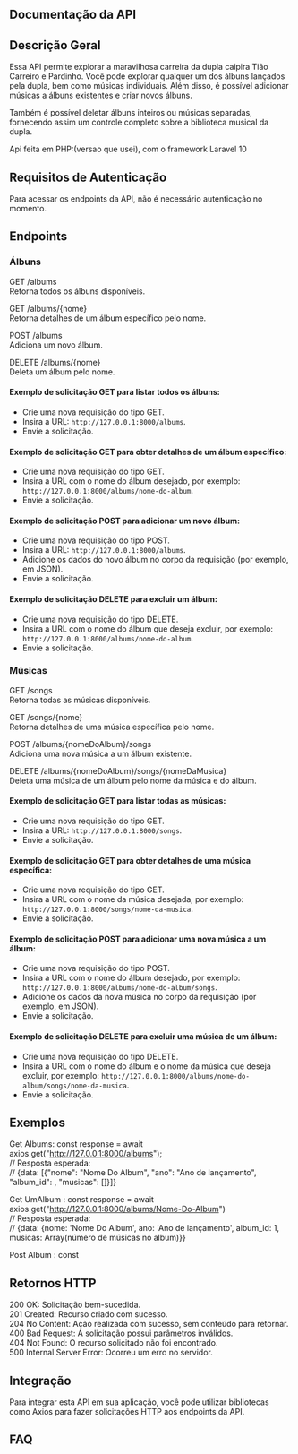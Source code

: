 ## Documentação da API

## Descrição Geral

Essa API permite explorar a maravilhosa carreira da dupla caipira Tião Carreiro e Pardinho. Você pode explorar qualquer um dos álbuns lançados pela dupla, bem como músicas individuais. Além disso, é possível adicionar músicas a álbuns existentes e criar novos álbuns.

Também é possível deletar álbuns inteiros ou músicas separadas, fornecendo assim um controle completo sobre a biblioteca musical da dupla.

Api feita em PHP:(versao que usei), com o framework Laravel 10

## Requisitos de Autenticação

Para acessar os endpoints da API, não é necessário autenticação no momento.

## Endpoints

### Álbuns

GET /albums  
Retorna todos os álbuns disponíveis.

GET /albums/{nome}  
Retorna detalhes de um álbum específico pelo nome.

POST /albums  
Adiciona um novo álbum.

DELETE /albums/{nome}  
Deleta um álbum pelo nome.

#### Exemplo de solicitação GET para listar todos os álbuns:

-   Crie uma nova requisição do tipo GET.
-   Insira a URL: `http://127.0.0.1:8000/albums`.
-   Envie a solicitação.

#### Exemplo de solicitação GET para obter detalhes de um álbum específico:

-   Crie uma nova requisição do tipo GET.
-   Insira a URL com o nome do álbum desejado, por exemplo: `http://127.0.0.1:8000/albums/nome-do-album`.
-   Envie a solicitação.

#### Exemplo de solicitação POST para adicionar um novo álbum:

-   Crie uma nova requisição do tipo POST.
-   Insira a URL: `http://127.0.0.1:8000/albums`.
-   Adicione os dados do novo álbum no corpo da requisição (por exemplo, em JSON).
-   Envie a solicitação.

#### Exemplo de solicitação DELETE para excluir um álbum:

-   Crie uma nova requisição do tipo DELETE.
-   Insira a URL com o nome do álbum que deseja excluir, por exemplo: `http://127.0.0.1:8000/albums/nome-do-album`.
-   Envie a solicitação.

### Músicas

GET /songs  
Retorna todas as músicas disponíveis.

GET /songs/{nome}  
Retorna detalhes de uma música específica pelo nome.

POST /albums/{nomeDoAlbum}/songs  
Adiciona uma nova música a um álbum existente.

DELETE /albums/{nomeDoAlbum}/songs/{nomeDaMusica}  
Deleta uma música de um álbum pelo nome da música e do álbum.

#### Exemplo de solicitação GET para listar todas as músicas:

-   Crie uma nova requisição do tipo GET.
-   Insira a URL: `http://127.0.0.1:8000/songs`.
-   Envie a solicitação.

#### Exemplo de solicitação GET para obter detalhes de uma música específica:

-   Crie uma nova requisição do tipo GET.
-   Insira a URL com o nome da música desejada, por exemplo: `http://127.0.0.1:8000/songs/nome-da-musica`.
-   Envie a solicitação.

#### Exemplo de solicitação POST para adicionar uma nova música a um álbum:

-   Crie uma nova requisição do tipo POST.
-   Insira a URL com o nome do álbum desejado, por exemplo: `http://127.0.0.1:8000/albums/nome-do-album/songs`.
-   Adicione os dados da nova música no corpo da requisição (por exemplo, em JSON).
-   Envie a solicitação.

#### Exemplo de solicitação DELETE para excluir uma música de um álbum:

-   Crie uma nova requisição do tipo DELETE.
-   Insira a URL com o nome do álbum e o nome da música que deseja excluir, por exemplo: `http://127.0.0.1:8000/albums/nome-do-album/songs/nome-da-musica`.
-   Envie a solicitação.

## Exemplos

Get Albums:
const response = await axios.get("http://127.0.0.1:8000/albums");  
// Resposta esperada:  
// {data: [{"nome": "Nome Do Album", "ano": "Ano de lançamento", "album_id": , "musicas": []}]}

Get UmAlbum :
const response = await axios.get("http://127.0.0.1:8000/albums/Nome-Do-Album")  
// Resposta esperada:  
// {data: {nome: 'Nome Do Album', ano: 'Ano de lançamento', album_id: 1, musicas: Array(número de músicas no album)}}

Post Album :
const

## Retornos HTTP

200 OK: Solicitação bem-sucedida.  
201 Created: Recurso criado com sucesso.  
204 No Content: Ação realizada com sucesso, sem conteúdo para retornar.  
400 Bad Request: A solicitação possui parâmetros inválidos.  
404 Not Found: O recurso solicitado não foi encontrado.  
500 Internal Server Error: Ocorreu um erro no servidor.

## Integração

Para integrar esta API em sua aplicação, você pode utilizar bibliotecas como Axios para fazer solicitações HTTP aos endpoints da API.

## FAQ

